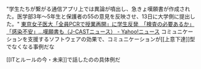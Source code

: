 
"学生たちが繋がる通信アプリ上では異論が噴出し、急きょ嘆願書が作成された。医学部3年～5年生と保護者の55の意見を反映させ、13日に大学側に提出した。"
[東京女子医大「全員PCRで授業再開」に学生反発　「検査の必要あるか」「感染不安」...嘆願書も（J-CASTニュース） - Yahoo!ニュース](https://headlines.yahoo.co.jp/hl?a=20200515-00000014-jct-soci&p=2&fbclid=IwAR1vsZ-XBvrDOv6thlxJWAY4X1hvBbcWiJZtvVCtMCy_qsY0dURKs2F2ZZc)
コミュニケーションを支援するソフトウェアの効果で、コミュニケーションが[[上意下達]]型でなくなる事例だな

[[ITとルールの今・未来]]で話したのの具体例だ
